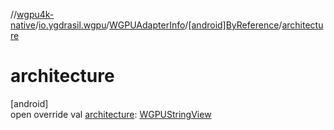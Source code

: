 //[wgpu4k-native](../../../../index.md)/[io.ygdrasil.wgpu](../../index.md)/[WGPUAdapterInfo](../index.md)/[[android]ByReference](index.md)/[architecture](architecture.md)

# architecture

[android]\
open override val [architecture](architecture.md): [WGPUStringView](../../-w-g-p-u-string-view/index.md)